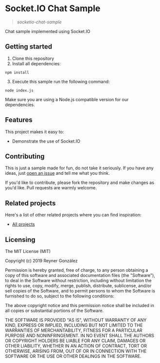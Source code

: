 # Socket.IO Chat Sample
> _socketio-chat-sample_

Chat sample implemented using Socket.IO

## Getting started

1. Clone this repository
2. Install all dependencies:

```shell
npm install
```
3. Execute this sample run the following command:

```shell
node index.js
```
Make sure you are using a Node.js compatible version for our dependencies. 

## Features

This project makes it easy to:
* Demonstrate the use of Socket.IO

## Contributing

This is just a sample made for fun, do not take it seriously. If you have any ideas, just
[open an issue][issues] and tell me what you think.

If you'd like to contribute, please fork the repository and make changes as
you'd like. Pull requests are warmly welcome.

## Related projects

Here's a list of other related projects where you can find inspiration:

- [All projects](https://github.com/reynercrc)

## Licensing

The MIT License (MIT)

Copyright (c) 2019 Reyner González

Permission is hereby granted, free of charge, to any person obtaining a copy of this software and associated documentation files (the "Software"), to deal in the Software without restriction, including without limitation the rights to use, copy, modify, merge, publish, distribute, sublicense, and/or sell copies of the Software, and to permit persons to whom the Software is furnished to do so, subject to the following conditions:

The above copyright notice and this permission notice shall be included in all copies or substantial portions of the Software.

THE SOFTWARE IS PROVIDED "AS IS", WITHOUT WARRANTY OF ANY KIND, EXPRESS OR IMPLIED, INCLUDING BUT NOT LIMITED TO THE WARRANTIES OF MERCHANTABILITY, FITNESS FOR A PARTICULAR PURPOSE AND NONINFRINGEMENT. IN NO EVENT SHALL THE AUTHORS OR COPYRIGHT HOLDERS BE LIABLE FOR ANY CLAIM, DAMAGES OR OTHER LIABILITY, WHETHER IN AN ACTION OF CONTRACT, TORT OR OTHERWISE, ARISING FROM, OUT OF OR IN CONNECTION WITH THE SOFTWARE OR THE USE OR OTHER DEALINGS IN THE SOFTWARE.

[issues]:https://github.com/reynercr/socketio-chat-sample/issues/new